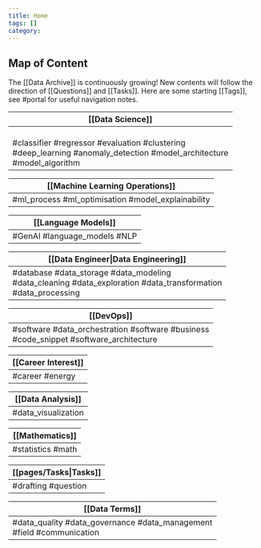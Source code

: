 ```yaml
---
title: Home
tags: []
category:
---
```

## Map of Content

The [[Data Archive]] is continuously growing! New contents will follow the direction of [[Questions]] and [[Tasks]]. Here are some starting [[Tags]], see #portal for useful navigation notes.


| [[Data Science]]                                                                                                                      |
| ------------------------------------------------------------------------------------------------------------------------------------- |
| <br>#classifier #regressor #evaluation #clustering<br> #deep_learning #anomaly_detection #model_architecture<br> #model_algorithm<br> |

| [[Machine Learning Operations]]                                                                                                                                    |
| ------------------------------------------------------------------------------------------------------------------------------------------------------------------ |
| #ml_process #ml_optimisation #model_explainability<br>                                                                                                             |

| [[Language Models]]                                                                                                     |
| ----------------------------------------------------------------------------------------------------------------------- |
| #GenAI #language_models #NLP<br>                                                                                        |

| [[Data Engineer\|Data Engineering]]                                                                                        |
| -------------------------------------------------------------------------------------------------------------------------- |
| #database #data_storage  #data_modeling<br>#data_cleaning #data_exploration  #data_transformation <br>#data_processing<br> |

| [[DevOps]]                                                                                      |
| ----------------------------------------------------------------------------------------------- |
| #software  #data_orchestration #software #business<br> #code_snippet #software_architecture<br> |

| [[Career Interest]]<br>                                                                             |
| --------------------------------------------------------------------------------------------------- |
| #career #energy                                                                                     |

| [[Data Analysis]]<br>                                                                               |
| --------------------------------------------------------------------------------------------------- |
| #data_visualization                                                                                 |

| [[Mathematics]]<br>                                                                                 |
| --------------------------------------------------------------------------------------------------- |
| #statistics #math                                                                                   |

| [[pages/Tasks\|Tasks]]<br>                                                                          |
| --------------------------------------------------------------------------------------------------- |
| #drafting #question                                                                                 |

| [[Data Terms]]                                                                |
| ----------------------------------------------------------------------------- |
| #data_quality #data_governance #data_management <br>#field #communication<br> |
